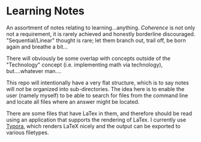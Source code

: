 # Learning Notes

An assortment of notes relating to learning...anything. _Coherence_ is not only not a requirement, it is rarely achieved and honestly borderline discouraged. "Sequential/Linear" thought is rare; let them branch out, trail off, be born again and breathe a bit...

There will obviously be some overlap with concepts outside of the "Technology" concept (i.e. implementing math via
technology), but....whatever man....

This repo will intentionally have a very flat structure, which is to say notes will _not_ be organized into
sub-directories. The idea here is to enable the user (namely myself) to be able to search for files from the command
line and locate all files where an answer might be located.

There are some files that have LaTex in them, and therefore should be read using an application that supports the
rendering of LaTex. I currently use [Typora](https://typora.io/), which renders LaTeX nicely and the output can be
exported to various filetypes.
